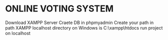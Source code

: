 # ONLINE VOTING SYSTEM
Download XAMPP Server
Craete DB in phpmyadmin 
Create your path in path XAMPP localhost directory on Windows is C:\xampp\htdocs
run project on localhost
